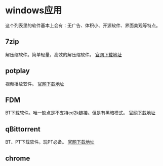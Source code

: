 # windows应用
这个列表里的软件基本上会有：无广告、体积小、开源软件、界面美观等特点。

## 7zip
解压缩软件。简单轻量，高效的解压缩软件。
[官网下载地址](https://www.7-zip.org/download.html)

## potplay
视频播放软件。
[官网下载地址](https://potplayer.daum.net/)

## FDM
BT下载软件。唯一缺点是不支持ed2k链接。但是有黑暗模式。
[官网下载地址](https://www.freedownloadmanager.org/)

## qBittorrent
BT、PT下载软件。玩PT必备。
[官网下载地址](https://www.qbittorrent.org/download.php)

## chrome